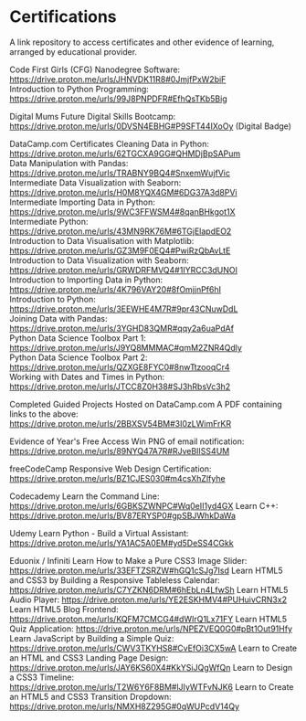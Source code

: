 # Certifications
A link repository to access certificates and other evidence of learning, arranged by educational provider.

Code First Girls (CFG)
  Nanodegree Software: https://drive.proton.me/urls/JHNVDK11R8#0JmjfPxW2biF</br>
  Introduction to Python Programming: https://drive.proton.me/urls/99J8PNPDFR#EfhQsTKb5Big</br>

Digital Mums
  Future Digital Skills Bootcamp: https://drive.proton.me/urls/0DVSN4EBHG#P9SFT44IXoOy (Digital Badge)

DataCamp.com
  Certificates
    Cleaning Data in Python: https://drive.proton.me/urls/62TGCXA9GG#QHMDjBpSAPum</br>
    Data Manipulation with Pandas: https://drive.proton.me/urls/TRABNY9BQ4#SnxemWujfVic</br>
    Intermediate Data Visualization with Seaborn: https://drive.proton.me/urls/H0M8YQX4GM#6DG37A3d8PVi</br>
    Intermediate Importing Data in Python: https://drive.proton.me/urls/9WC3FFWSM4#8qanBHkgot1X</br>
    Intermediate Python: https://drive.proton.me/urls/43MN9RK76M#6TGjElapdEO2</br>
    Introduction to Data Visualisation with Matplotlib: https://drive.proton.me/urls/GZ3M9F0EQ4#PwiRzQbAvLtE</br>
    Introduction to Data Visualization with Seaborn: https://drive.proton.me/urls/GRWDRFMVQ4#1IYRCC3dUNOI</br>
    Introduction to Importing Data in Python: https://drive.proton.me/urls/4K796VAY20#8fOmjjnPf6hI</br>
    Introduction to Python: https://drive.proton.me/urls/3EEWHE4M7R#9pr43CNuwDdL</br>
    Joining Data with Pandas: https://drive.proton.me/urls/3YGHD83QMR#qqy2a6uaPdAf</br>
    Python Data Science Toolbox Part 1: https://drive.proton.me/urls/J9YQ8MMMAC#qmM2ZNR4Qdly</br>
    Python Data Science Toolbox Part 2: https://drive.proton.me/urls/QZXGE8FYC0#8nwTtzooqCr4</br>
    Working with Dates and Times in Python: https://drive.proton.me/urls/JTCC8Z0H38#SJ3hRbsVc3h2</br>
  
  Completed Guided Projects Hosted on DataCamp.com
    A PDF containing links to the above: https://drive.proton.me/urls/2BBXSV54BM#3I0zLWimFrKR
  
  Evidence of Year's Free Access Win
    PNG of email notification: https://drive.proton.me/urls/89NYQ47A7R#RJveBIISS4UM

freeCodeCamp
  Responsive Web Design Certification: https://drive.proton.me/urls/BZ1CJES030#m4csXhZlfyhe

Codecademy
  Learn the Command Line: https://drive.proton.me/urls/6GBKSZWNPC#Wq0eII1yd4GX
  Learn C++: https://drive.proton.me/urls/BV87ERYSP0#gpSBJWhkDaWa

Udemy
  Learn Python - Build a Virtual Assistant: https://drive.proton.me/urls/YA1AC5A0EM#yd5DeSS4CGkk

Eduonix / Infiniti
  Learn How to Make a Pure CSS3 Image Slider: https://drive.proton.me/urls/33EFTZSRZW#hGQ1cSJg7Isd
  Learn HTML5 and CSS3 by Building a Responsive Tableless Calendar: https://drive.proton.me/urls/C7YZKN6DRM#6hEbLn4LfwSh
  Learn HTML5 Audio Player: https://drive.proton.me/urls/YE2ESKHMV4#PUHuivCRN3x2
  Learn HTML5 Blog Frontend: https://drive.proton.me/urls/KQFM7CMCG4#dWIrQ1Lx71FY
  Learn HTML5 Quiz Application: https://drive.proton.me/urls/NPEZVEQ0G0#pBt1Out91Hfy
  Learn JavaScript by Building a Simple Quiz: https://drive.proton.me/urls/CWV3TKYHS8#CvEfOi3CX5wA
  Learn to Create an HTML and CSS3 Landing Page Design: https://drive.proton.me/urls/JAY6KS60X4#KkYSiJQgWfQn
  Learn to Design a CSS3 Timeline: https://drive.proton.me/urls/T2W6Y6F8BM#lJIyWTFvNJK6
  Learn to Create an HTML5 and CSS3 Transition Dropdown: https://drive.proton.me/urls/NMXH8Z295G#0qWUPcdV14Qy
